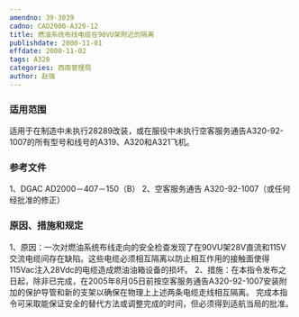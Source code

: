 ```yaml
---
amendno: 39-3039
cadno: CAD2000-A320-12
title: 燃油系统布线电缆在90VU架附近的隔离
publishdate: 2000-11-01
effdate: 2000-11-02
tags: A320
categories: 西南管理局
author: 赵强
---
```


### 适用范围 
适用于在制造中未执行28289改装，或在服役中未执行空客服务通告A320-92-1007的所有型号和线号的A319、A320和A321飞机。

### 参考文件
1、DGAC AD2000－407－150（B） 
2、空客服务通告 A320-92-1007（或任何经批准的修正）

### 原因、措施和规定 
1、原因：一次对燃油系统布线走向的安全检查发现了在90VU架28V直流和115V交流电缆间存在缺陷。这些电缆必须相互隔离以防止相互作用的接触面使得115Vac注入28Vdc的电缆造成燃油油箱设备的损坏。
2、措施：在本指令发布之日起，除非已完成，在2005年8月05日前按空客服务通告A320-92-1007安装附加的保护导管和新的支架以确保在物理上上述两条电缆走线相互隔离。 
完成本指令可采取能保证安全的替代方法或调整完成的时间，但必须得到适航当局的批准。
